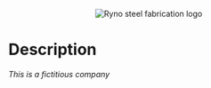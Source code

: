 
<p align="center">
  <img src="https://github.com/NFox13/MS1---UCFD/blob/master/assets/images/RYNO.jpg?raw=true" alt="Ryno steel fabrication logo"/>
</p>

# Description

*This is a fictitious company*

